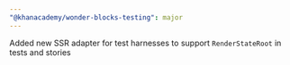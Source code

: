 ```yaml
---
"@khanacademy/wonder-blocks-testing": major
---
```


Added new SSR adapter for test harnesses to support `RenderStateRoot` in tests and stories
